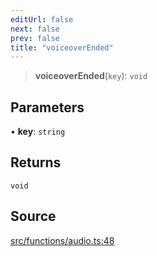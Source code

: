 ```yaml
---
editUrl: false
next: false
prev: false
title: "voiceoverEnded"
---
```


> **voiceoverEnded**(`key`): `void`

## Parameters

• **key**: `string`

## Returns

`void`

## Source

[src/functions/audio.ts:48](https://github.com/relishinc/dill-pixel/blob/c79d8e8552aaa0f13a29535c819ae67d025b4669/src/functions/audio.ts#L48)
